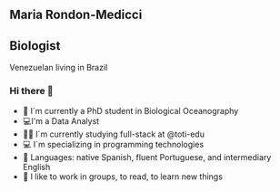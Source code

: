 ## Maria Rondon-Medicci
## Biologist
   Venezuelan living in Brazil

### Hi there 👋

- 🦈 I´m currently a PhD student in Biological Oceanography
- 💻I'm a Data Analyst
- 👩‍💻 I´m currently studying full-stack at @toti-edu
- 💻 I´m specializing in programming technologies 
- 💬 Languages: native Spanish, fluent Portuguese, and intermediary English
- 🔗 I like to work in groups, to read, to learn new things


<!--
**mmedicci/mmedicci** is a ✨ _special_ ✨ repository because its `README.md` (this file) appears on your GitHub profile.

Here are some ideas to get you started:

- 🔭 I’m currently working on ...
- 🌱 I’m currently learning ...
- 👯 I’m looking to collaborate on ...
- 🤔 I’m looking for help with ...
- 💬 Ask me about ...
- 📫 How to reach me: ...
- 😄 Pronouns: ...
- ⚡ Fun fact: ...
-->
